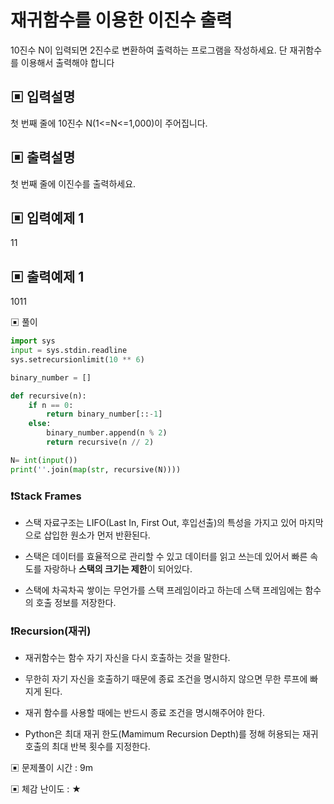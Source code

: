 # 재귀함수를 이용한 이진수 출력

10진수 N이 입력되면 2진수로 변환하여 출력하는 프로그램을 작성하세요. 단 재귀함수를 이용해서 출력해야 합니다

## ▣ 입력설명

첫 번째 줄에 10진수 N(1<=N<=1,000)이 주어집니다.

## ▣ 출력설명

첫 번째 줄에 이진수를 출력하세요.

## ▣ 입력예제 1

11

## ▣ 출력예제 1

1011

▣ 풀이

```python
import sys
input = sys.stdin.readline
sys.setrecursionlimit(10 ** 6)

binary_number = []

def recursive(n):
    if n == 0:
        return binary_number[::-1]
    else:
        binary_number.append(n % 2)
        return recursive(n // 2)

N= int(input())
print(''.join(map(str, recursive(N))))
```

### ❗Stack Frames

- 스택 자료구조는 LIFO(Last In, First Out, 후입선출)의 특성을 가지고 있어 마지막으로 삽입한 원소가 먼저 반환된다.

- 스택은 데이터를 효율적으로 관리할 수 있고 데이터를 읽고 쓰는데 있어서 빠른 속도를 자랑하나 **스택의 크기는 제한**이 되어있다.

- 스택에 차곡차곡 쌓이는 무언가를 스택 프레임이라고 하는데 스택 프레임에는 함수의 호출 정보를 저장한다.

### ❗Recursion(재귀)
 
- 재귀함수는 함수 자기 자신을 다시 호출하는 것을 말한다.
 
- 무한히 자기 자신을 호출하기 때문에 종료 조건을 명시하지 않으면 무한 루프에 빠지게 된다.

- 재귀 함수를 사용할 때에는 반드시 종료 조건을 명시해주어야 한다.

- Python은 최대 재귀 한도(Mamimum Recursion Depth)를 정해 허용되는 재귀 호출의 최대 반복 횟수를 지정한다.

▣ 문제풀이 시간 : 9m

▣ 체감 난이도 : ★
